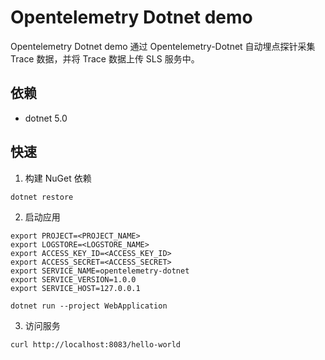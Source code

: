 # Opentelemetry Dotnet demo

Opentelemetry Dotnet demo 通过 Opentelemetry-Dotnet 自动埋点探针采集 Trace 数据，并将 Trace 数据上传 SLS 服务中。

## 依赖

- dotnet 5.0

## 快速

1. 构建 NuGet 依赖

```shell
dotnet restore
```

2. 启动应用

```shell
export PROJECT=<PROJECT_NAME>
export LOGSTORE=<LOGSTORE_NAME>
export ACCESS_KEY_ID=<ACCESS_KEY_ID>
export ACCESS_SECRET=<ACCESS_SECRET>
export SERVICE_NAME=opentelemetry-dotnet
export SERVICE_VERSION=1.0.0
export SERVICE_HOST=127.0.0.1

dotnet run --project WebApplication
```

3. 访问服务

```shell
curl http://localhost:8083/hello-world
```
